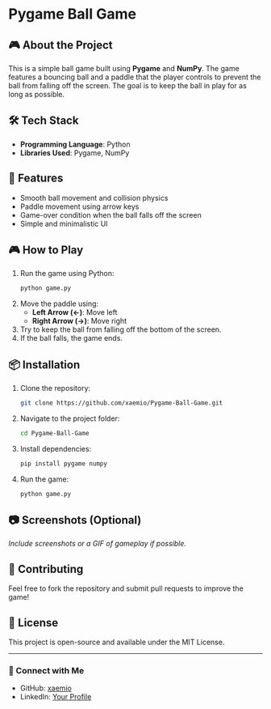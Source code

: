 # Pygame Ball Game

## 🎮 About the Project
This is a simple ball game built using **Pygame** and **NumPy**. The game features a bouncing ball and a paddle that the player controls to prevent the ball from falling off the screen. The goal is to keep the ball in play for as long as possible.

## 🛠️ Tech Stack
- **Programming Language**: Python
- **Libraries Used**: Pygame, NumPy

## 🚀 Features
- Smooth ball movement and collision physics
- Paddle movement using arrow keys
- Game-over condition when the ball falls off the screen
- Simple and minimalistic UI

## 🎮 How to Play
1. Run the game using Python:
   ```bash
   python game.py
   ```
2. Move the paddle using:
   - **Left Arrow (←)**: Move left
   - **Right Arrow (→)**: Move right
3. Try to keep the ball from falling off the bottom of the screen.
4. If the ball falls, the game ends.

## 📦 Installation
1. Clone the repository:
   ```bash
   git clone https://github.com/xaemio/Pygame-Ball-Game.git
   ```
2. Navigate to the project folder:
   ```bash
   cd Pygame-Ball-Game
   ```
3. Install dependencies:
   ```bash
   pip install pygame numpy
   ```
4. Run the game:
   ```bash
   python game.py
   ```

## 📷 Screenshots (Optional)
*Include screenshots or a GIF of gameplay if possible.*

## 🤝 Contributing
Feel free to fork the repository and submit pull requests to improve the game!

## 📝 License
This project is open-source and available under the MIT License.

---
### 🔗 Connect with Me
- GitHub: [xaemio](https://github.com/xaemio)
- LinkedIn: [Your Profile](#)
